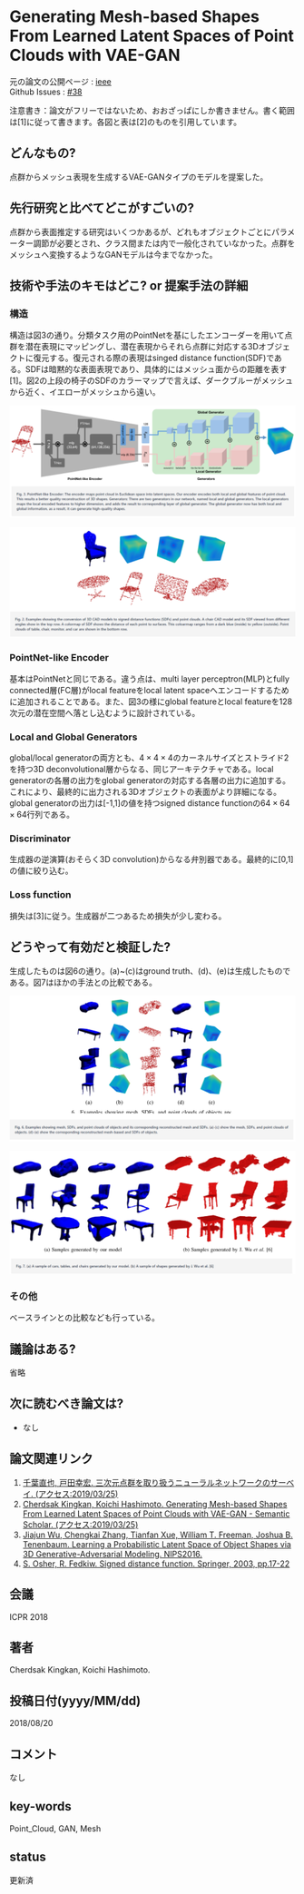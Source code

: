 # Generating Mesh-based Shapes From Learned Latent Spaces of Point Clouds with VAE-GAN

元の論文の公開ページ : [ieee](https://ieeexplore.ieee.org/document/8546232)  
Github Issues : [#38](https://github.com/Obarads/obarads.github.io/issues/38)

注意書き：論文がフリーではないため、おおざっぱにしか書きません。書く範囲は[1]に従って書きます。各図と表は[2]のものを引用しています。

## どんなもの?
点群からメッシュ表現を生成するVAE-GANタイプのモデルを提案した。

## 先行研究と比べてどこがすごいの?
点群から表面推定する研究はいくつかあるが、どれもオブジェクトごとにパラメーター調節が必要とされ、クラス間または内で一般化されていなかった。点群をメッシュへ変換するようなGANモデルは今までなかった。

## 技術や手法のキモはどこ? or 提案手法の詳細
### 構造
構造は図3の通り。分類タスク用のPointNetを基にしたエンコーダーを用いて点群を潜在表現にマッピングし、潜在表現からそれら点群に対応する3Dオブジェクトに復元する。復元される際の表現はsinged distance function(SDF)である。SDFは暗黙的な表面表現であり、具体的にはメッシュ面からの距離を表す[1]。図2の上段の椅子のSDFのカラーマップで言えば、ダークブルーがメッシュから近く、イエローがメッシュから遠い。

![fig3](img/GMSFLLSoPCwV/fig3.png)

![fig2](img/GMSFLLSoPCwV/fig2.png)

### PointNet-like Encoder
基本はPointNetと同じである。違う点は、multi layer perceptron(MLP)とfully connected層(FC層)がlocal featureをlocal latent spaceへエンコードするために追加されることである。また、図3の様にglobal featureとlocal featureを128次元の潜在空間へ落とし込むように設計されている。

### Local and Global Generators
global/local generatorの両方とも、$4 \times 4 \times 4$のカーネルサイズとストライド2を持つ3D deconvolutional層からなる、同じアーキテクチャである。local generatorの各層の出力をglobal generatorの対応する各層の出力に追加する。これにより、最終的に出力される3Dオブジェクトの表面がより詳細になる。global generatorの出力は[-1,1]の値を持つsigned distance functionの$64 \times 64 \times 64$行列である。

### Discriminator
生成器の逆演算(おそらく3D convolution)からなる弁別器である。最終的に[0,1]の値に絞り込む。

### Loss function
損失は[3]に従う。生成器が二つあるため損失が少し変わる。

## どうやって有効だと検証した?
生成したものは図6の通り。(a)~(c)はground truth、(d)、(e)は生成したものである。図7はほかの手法との比較である。

![fig6](img/GMSFLLSoPCwV/fig6.png)

![fig7](img/GMSFLLSoPCwV/fig7.png)

### その他
ベースラインとの比較なども行っている。

## 議論はある?
省略

## 次に読むべき論文は?
- なし

## 論文関連リンク
1. [千葉直也, 戸田幸宏. 三次元点群を取り扱うニューラルネットワークのサーベイ. (アクセス:2019/03/25)](https://www.slideshare.net/naoyachiba18/ss-120302579)
2. [Cherdsak Kingkan, Koichi Hashimoto. Generating Mesh-based Shapes From Learned Latent Spaces of Point Clouds with VAE-GAN - Semantic Scholar. (アクセス:2019/03/25)](https://www.semanticscholar.org/paper/Generating-Mesh-based-Shapes-From-Learned-Latent-of-Kingkan-Hashimoto/d522470ea99d90ce5e83854bc3e7adbe85960802)
3. [Jiajun Wu, Chengkai Zhang, Tianfan Xue, William T. Freeman, Joshua B. Tenenbaum. Learning a Probabilistic Latent Space of Object Shapes via 3D Generative-Adversarial Modeling. NIPS2016.](https://arxiv.org/abs/1610.07584)
4. [S. Osher, R. Fedkiw. Signed distance function. Springer, 2003, pp.17-22](https://link.springer.com/chapter/10.1007/0-387-22746-6_2)

## 会議
ICPR 2018

## 著者
Cherdsak Kingkan, Koichi Hashimoto.

## 投稿日付(yyyy/MM/dd)
2018/08/20

## コメント
なし

## key-words
Point_Cloud, GAN, Mesh

## status
更新済